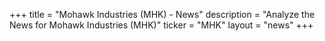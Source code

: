 +++
title = "Mohawk Industries (MHK) - News"
description = "Analyze the News for Mohawk Industries (MHK)"
ticker = "MHK"
layout = "news"
+++

